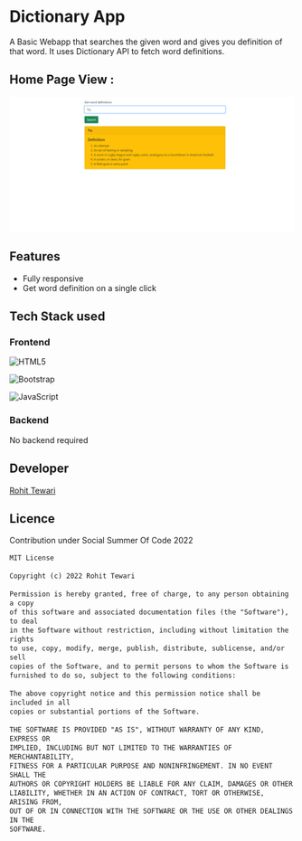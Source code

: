 
# Dictionary App

A Basic Webapp that searches the given word and gives you definition of that word. It uses Dictionary API to fetch word definitions.

##  Home Page View :

![Screenshot](./images/app_preview.png)


## Features
- Fully responsive
- Get word definition on a single click

## Tech Stack used

### Frontend


![HTML5](https://img.shields.io/badge/html5-%23E34F26.svg?style=for-the-badge&logo=html5&logoColor=white)

![Bootstrap](https://img.shields.io/badge/Bootstrap-563D7C?style=for-the-badge&logo=bootstrap&logoColor=white)

![JavaScript](https://img.shields.io/badge/javascript-%23323330.svg?style=for-the-badge&logo=javascript&logoColor=%23F7DF1E)


### Backend

No backend required
  
## Developer

[Rohit Tewari](https://www.github.com/rtewari056)

  ## Licence
  Contribution under Social Summer Of Code 2022
  
  ```
  MIT License

Copyright (c) 2022 Rohit Tewari

Permission is hereby granted, free of charge, to any person obtaining a copy
of this software and associated documentation files (the "Software"), to deal
in the Software without restriction, including without limitation the rights
to use, copy, modify, merge, publish, distribute, sublicense, and/or sell
copies of the Software, and to permit persons to whom the Software is
furnished to do so, subject to the following conditions:

The above copyright notice and this permission notice shall be included in all
copies or substantial portions of the Software.

THE SOFTWARE IS PROVIDED "AS IS", WITHOUT WARRANTY OF ANY KIND, EXPRESS OR
IMPLIED, INCLUDING BUT NOT LIMITED TO THE WARRANTIES OF MERCHANTABILITY,
FITNESS FOR A PARTICULAR PURPOSE AND NONINFRINGEMENT. IN NO EVENT SHALL THE
AUTHORS OR COPYRIGHT HOLDERS BE LIABLE FOR ANY CLAIM, DAMAGES OR OTHER
LIABILITY, WHETHER IN AN ACTION OF CONTRACT, TORT OR OTHERWISE, ARISING FROM,
OUT OF OR IN CONNECTION WITH THE SOFTWARE OR THE USE OR OTHER DEALINGS IN THE
SOFTWARE.
```
  
